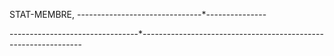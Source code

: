 STAT-MEMBRE,
-------------------------------*---------------











--------------------------------*---------------------------------------------------------------
